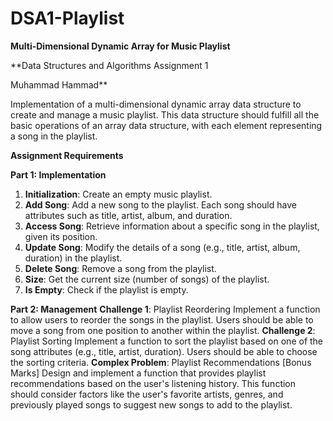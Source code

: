 # DSA1-Playlist
**Multi-Dimensional Dynamic Array for Music Playlist**

**Data Structures and Algorithms Assignment 1

Muhammad Hammad**

Implementation of a multi-dimensional dynamic array data structure to create and manage a music playlist. 
This data structure should fulfill all the basic operations of an array data structure, with each element representing a song in the playlist.

**Assignment Requirements**

**Part 1: Implementation**
1. **Initialization**: Create an empty music playlist.
2. **Add Song**: Add a new song to the playlist. Each song should have attributes such as title, artist,
album, and duration.
3. **Access Song**: Retrieve information about a specific song in the playlist, given its position.
4. **Update Song**: Modify the details of a song (e.g., title, artist, album, duration) in the playlist.
5. **Delete Song**: Remove a song from the playlist.
6. **Size**: Get the current size (number of songs) of the playlist.
7. **Is Empty**: Check if the playlist is empty.

**Part 2: Management**
**Challenge 1**: Playlist Reordering
Implement a function to allow users to reorder the songs in the playlist. Users should be able to move a
song from one position to another within the playlist.
**Challenge 2**: Playlist Sorting
Implement a function to sort the playlist based on one of the song attributes (e.g., title, artist, duration).
Users should be able to choose the sorting criteria.
**Complex Problem**: Playlist Recommendations [Bonus Marks]
Design and implement a function that provides playlist recommendations based on the user's listening
history. This function should consider factors like the user's favorite artists, genres, and previously played
songs to suggest new songs to add to the playlist.